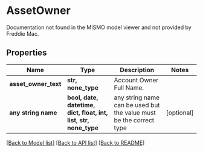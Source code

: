 # AssetOwner

Documentation not found in the MISMO model viewer and not provided by Freddie Mac.

## Properties
Name | Type | Description | Notes
------------ | ------------- | ------------- | -------------
**asset_owner_text** | **str, none_type** | Account Owner Full Name. | 
**any string name** | **bool, date, datetime, dict, float, int, list, str, none_type** | any string name can be used but the value must be the correct type | [optional]

[[Back to Model list]](../README.md#documentation-for-models) [[Back to API list]](../README.md#documentation-for-api-endpoints) [[Back to README]](../README.md)



